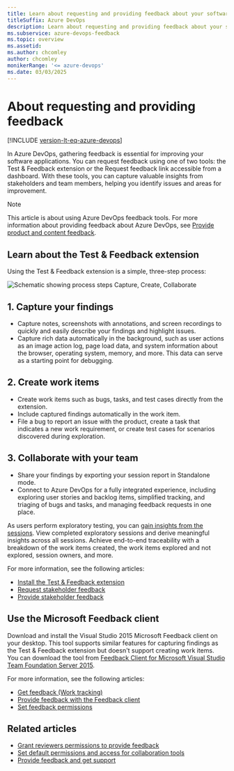 ```yaml
---
title: Learn about requesting and providing feedback about your software applications
titleSuffix: Azure DevOps 
description: Learn about requesting and providing feedback about your software applications in Azure DevOps 
ms.subservice: azure-devops-feedback
ms.topic: overview
ms.assetid:  
ms.author: chcomley
author: chcomley 
monikerRange: '<= azure-devops'
ms.date: 03/03/2025
---
```


# About requesting and providing feedback 
 
[!INCLUDE [version-lt-eq-azure-devops](../../includes/version-lt-eq-azure-devops.md)]

In Azure DevOps, gathering feedback is essential for improving your software applications. You can request feedback using one of two tools: the Test & Feedback extension or the Request feedback link accessible from a dashboard. With these tools, you can capture valuable insights from stakeholders and team members, helping you identify issues and areas for improvement.

> [!NOTE]  
> This article is about using Azure DevOps feedback tools. For more information about providing feedback about Azure DevOps, see [Provide product and content feedback](../../user-guide/provide-feedback.md?bc=%252fazure%252fdevops%252fproject%252ffeedback%252fbreadcrumb%252ftoc.json&toc=%252fazure%252fdevops%252fproject%252ffeedback%252ftoc.json). 

## Learn about the Test & Feedback extension

Using the Test & Feedback extension is a simple, three-step process:

![Schematic showing process steps Capture, Create, Collaborate](../../test/media/perform-exploratory-tests/getstarted-05.png)

## 1. Capture your findings

- Capture notes, screenshots with annotations, and screen recordings to quickly and easily describe your findings and highlight issues.
- Capture rich data automatically in the background, such as user actions as an image action log, page load data, and system information about the browser, operating system, memory, and more. This data can serve as a starting point for debugging.

## 2. Create work items

- Create work items such as bugs, tasks, and test cases directly from the extension.
- Include captured findings automatically in the work item.
- File a bug to report an issue with the product, create a task that indicates a new work requirement, or create test cases for scenarios discovered during exploration.

## 3. Collaborate with your team

- Share your findings by exporting your session report in Standalone mode.
- Connect to Azure DevOps for a fully integrated experience, including exploring user stories and backlog items, simplified tracking, and triaging of bugs and tasks, and managing feedback requests in one place.

As users perform exploratory testing, you can [gain insights from the sessions](../../test/insights-exploratory-testing.md). View completed exploratory sessions and derive meaningful insights across all sessions. Achieve end-to-end traceability with a breakdown of the work items created, the work items explored and not explored, session owners, and more.
  
For more information, see the following articles:  

- [Install the Test & Feedback extension](../../test/request-stakeholder-feedback.md?toc=/azure/devops/project/toc.json)
- [Request stakeholder feedback](../../test/request-stakeholder-feedback.md?toc=/azure/devops/project/toc.json)
- [Provide stakeholder feedback](../../test/provide-stakeholder-feedback.md?toc=/azure/devops/project/toc.json)  

## Use the Microsoft Feedback client 

Download and install the Visual Studio 2015 Microsoft Feedback client on your desktop. This tool supports similar features for capturing findings as the Test & Feedback extension but doesn't support creating work items. You can download the tool from [Feedback Client for Microsoft Visual Studio Team Foundation Server 2015](https://www.microsoft.com/download/details.aspx?id=48142).
  
For more information, see the following articles:  

- [Get feedback (Work tracking)](/previous-versions/azure/devops/project/feedback/get-feedback) 
- [Provide feedback with the Feedback client](/previous-versions/azure/devops/project/feedback/give-feedback)  
- [Set feedback permissions](/previous-versions/azure/devops/project/feedback/give-permissions-feedback)  

## Related articles

- [Grant reviewers permissions to provide feedback](/previous-versions/azure/devops/project/feedback/give-permissions-feedback)
- [Set default permissions and access for collaboration tools](../wiki/manage-readme-wiki-permissions.md)
- [Provide feedback and get support](../../user-guide/provide-feedback.md)
